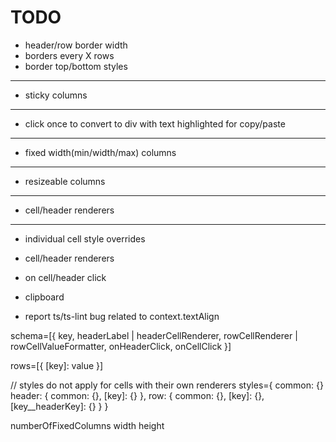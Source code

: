 # TODO

- header/row border width
- borders every X rows
- border top/bottom styles
--------------------------------------
- sticky columns
--------------------------------------
- click once to convert to div with text highlighted for copy/paste
--------------------------------------
- fixed width(min/width/max) columns
--------------------------------------
- resizeable columns
--------------------------------------
- cell/header renderers
--------------------------------------

- individual cell style overrides
- cell/header renderers
- on cell/header click
- clipboard

- report ts/ts-lint bug related to context.textAlign

schema=[{
    key,
    headerLabel | headerCellRenderer,
    rowCellRenderer | rowCellValueFormatter,
    onHeaderClick,
    onCellClick
}]

rows=[{
    [key]: value
}]

// styles do not apply for cells with their own renderers
styles={
    common: {}
    header: {
        common: {},
        [key]: {}
    },
    row: {
        common: {},
        [key]: {},
        [key__headerKey]: {}
    }
}

numberOfFixedColumns
width
height
